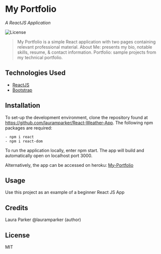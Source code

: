 # My Portfolio
 _A ReactJS Application_
 
 ![License](https://img.shields.io/badge/LICENSE-MIT-blue)


>My Portfolio is a simple React application with two pages containing relevant professional material. About Me: presents my bio, notable skills, resume, & contact information.  Portfolio: sample projects from my technical portfolio.

## Technologies Used
- [ReactJS](https://reactjs.org)
- [Bootstrap](https://getbootstrap.com)


## Installation

To set-up the development environment, clone the repository found at https://github.com/lauramparker/React-Weather-App. The following npm packages are required: 
```
- npm i react 
- npm i react-dom
```

To run the application locally, enter npm start. The app will build and automatically open on localhost port 3000.

Alternatively, the app can be accessed on heroku: [My-Portfolio](https://lmp-portfolio.herokuapp.com/)

## Usage
Use this project as an example of a beginner React JS App

## Credits
Laura Parker @lauramparker (author)

## License
MIT
